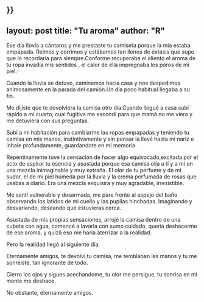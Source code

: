 }}
---
layout: post
title: "Tu aroma"
author: "R"
---

Ese día llovía a cántaros y me prestaste tu camiseta porque la mia estaba empapada. Reímos y corrimos y estábamos tan llenos de éxtasis que supe que lo recordaría para siempre.Conforme recuperaba el aliento el  aroma de tu ropa invadía mis sentidos , el calor de ella impregnaba los poros de mi piel. 

Cuando la lluvia se detuvo, caminamos hacia casa y nos despedimos animosamente en la parada del camión.Un día poco habitual llegaba a su fin.

Me dijiste que te devolviera la camisa otro día.Cuando llegué a casa subí rápido a mi cuarto, cual fugitiva me escondí para que mamá no me viera y me detuviera con sus preguntas.

Subí a mi habitación para cambiarme las ropas empapadas y teniendo tu camisa en mis manos, instintivamente y sin pensar la llevé hasta mi nariz e inhale profundamente, guardandote en mi memoria.

Repentinamente tuve la sensación de hacer algo equivocado,excitada por el acto de aspirar tu esencia y asustada porque esa camisa olía a tí y a mí en una mezcla inimaginable y muy extraña. El olor de tu perfume y de mi sudor, el de mi piel húmeda por la lluvia y la crema perfumada de rosas que usabas a diario. Era una mezcla exquisira y muy agradable, irresistible.

Me sentí vulnerable y desarmada, me pare frente al espejo del baño observando los latidos de mi cuello y las pupilas hinchadas. Imaginando y desvariando, deseando que estuvieras cerca.

Asustada de mis propias sensaciones, arrojé la camisa dentro de una cubeta con agua, comencé a lavarla con sumo cuidado, quería deshacerme de ese aroma, y quizá eso me haría aterrizar a la realidad.

Pero la realidad llegó al siguiente día.

Eternamente amigos,  te devolví tu camisa, me temblaban las manos y tu me sonreiste, tan ignorante de todo.

Cierro los ojos y sigues acechandome, tu olor me persigue, tu sonrisa en mi mente me deshace. 

No obstante, eternamente amigos.
